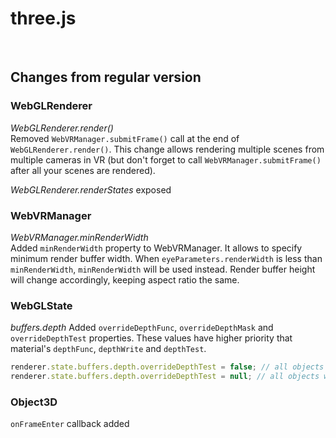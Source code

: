 three.js
========

<br/>

## Changes from regular version

### WebGLRenderer

_WebGLRenderer.render()_  
Removed `WebVRManager.submitFrame()` call at the end of `WebGLRenderer.render()`. This change allows rendering multiple scenes from multiple cameras in VR (but don't forget to call `WebVRManager.submitFrame()` after all your scenes are rendered).

_WebGLRenderer.renderStates_ exposed


  
### WebVRManager

_WebVRManager.minRenderWidth_  
Added `minRenderWidth` property to WebVRManager. It allows to specify minimum render buffer width. When `eyeParameters.renderWidth` is less than `minRenderWidth`, `minRenderWidth` will be used instead. Render buffer height will change accordingly, keeping aspect ratio the same.


### WebGLState

_buffers.depth_
Added `overrideDepthFunc`, `overrideDepthMask` and `overrideDepthTest` properties. These values have higher priority that material's `depthFunc`, `depthWrite` and `depthTest`.

```js
renderer.state.buffers.depth.overrideDepthTest = false; // all objects will be rendered as if their material.depthTest === false
renderer.state.buffers.depth.overrideDepthTest = null; // all objects will be rendered by default (based on material settings)
```

### Object3D

`onFrameEnter` callback added
